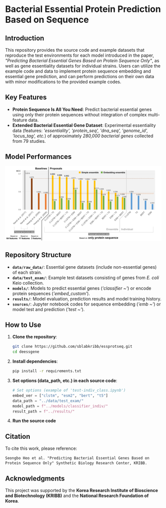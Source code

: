 # Bacterial Essential Protein Prediction Based on Sequence

## Introduction
This repository provides the source code and example datasets that reproduce the test environments for each model introduced in the paper, *"Predicting Bacterial Essential Genes Based on Protein Sequence Only"*, as well as gene essentiality datasets for individual strains. Users can utilize the example code and data to implement protein sequence embedding and essential gene prediction, and can perform predictions on their own data with minor modifications to the provided example codes.

## Key Features

- **Protein Sequence Is All You Need**: Predict bacterial essential genes using only their protein sequences without integration of complex multi-feature data.
- **Extended Bacterial Essential Gene Dataset**: Experimental essentiality data (features: *'essentiality', 'protein_seq', 'dna_seq', 'genome_id', 'locus_tag', etc.*) of approximately *280,000 bacterial genes* collected from 79 studies.

## Model Performances

![performance](performance.png)

## Repository Structure

- **`data/raw_data/`**: Essential gene datasets (include non-essential genes) of each strain.
- **`data/test_exam/`**: Example test datasets consisting of genes from *E. coli* Keio collection.
- **`models/`**: Models to predict essential genes (*'classifier ~'*) or encode protein sequences (*'embed_custom'*).
- **`results/`**: Model evaluation, prediction results and model training history.
- **`sources/`**: Jupyter notebook codes for sequence embedding (*'emb ~'*) or model test and prediction (*'test ~'*).

## How to Use

1. **Clone the repository**:
   ```bash
   git clone https://github.com/sblabkribb/essprotseq.git
   cd deessgene
   ```

2. **Install dependencies**:
   ```bash
   pip install -r requirements.txt
   ```

3. **Set options (data_path, etc.) in each source code**:
   ```python
   # Set options (example of 'test-indiv_class.ipynb')
   embed_ver = ["clstm", "esm2", "bert", "t5"]
   data_path = "../data/test_exam/"
   model_path = f"../models/classifier_indiv/"
   result_path = f"../results/"
   ```
4. **Run the source code**


## Citation

To cite this work, please reference:
```
Seongbo Heo et al. "Predicting Bacterial Essential Genes Based on Protein Sequence Only" Synthetic Biology Research Center, KRIBB.
```

## Acknowledgments

This project was supported by the **Korea Research Institute of Bioscience and Biotechnology (KRIBB)** and the **National Research Foundation of Korea**.

